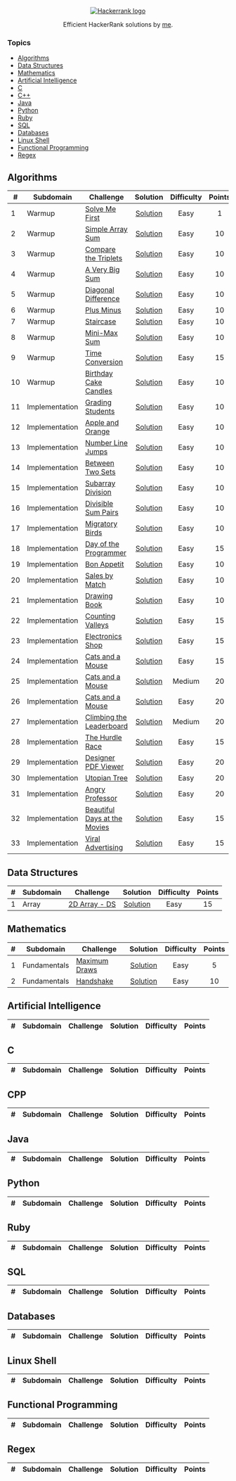<p align="center"><a href="https://www.hackerrank.com/algorodev"><img src="https://i0.wp.com/gradsingames.com/wp-content/uploads/2016/05/856771_668224053197841_1943699009_o.png" alt="Hackerrank logo"></a></p>
<p align="center">Efficient HackerRank solutions by <a href="https://www.hackerrank.com/algorodev">me</a>.</p>

### Topics

- [Algorithms](#algorithms)
- [Data Structures](#data-structures)
- [Mathematics](#mathematics)
- [Artificial Intelligence](#artificial-intelligence)
- [C](#c)
- [C++](#cpp)
- [Java](#java)
- [Python](#python)
- [Ruby](#ruby)
- [SQL](#sql)
- [Databases](#databases)
- [Linux Shell](#linux-shell)
- [Functional Programming](#functional-programming)
- [Regex](#regex)

## Algorithms

| #  | Subdomain      | Challenge                                                                                          |                                                                       Solution                                                                        | Difficulty | Points |
|----|----------------|----------------------------------------------------------------------------------------------------|:-----------------------------------------------------------------------------------------------------------------------------------------------------:|:----------:|:------:|
| 1  | Warmup         | [Solve Me First](https://www.hackerrank.com/challenges/solve-me-first)                             |             [Solution](https://github.com/algorodev/hackerrank-challenges/blob/master/algorithms/warmup/solve-me-first/solve-me-first.js)             |    Easy    |   1    |
| 2  | Warmup         | [Simple Array Sum](https://www.hackerrank.com/challenges/simple-array-sum)                         |           [Solution](https://github.com/algorodev/hackerrank-challenges/blob/master/algorithms/warmup/simple-array-sum/simple-array-sum.js)           |    Easy    |   10   |
| 3  | Warmup         | [Compare the Triplets](https://www.hackerrank.com/challenges/compare-the-triplets)                 |       [Solution](https://github.com/algorodev/hackerrank-challenges/blob/master/algorithms/warmup/compare-the-triplets/compare-the-triplets.js)       |    Easy    |   10   |
| 4  | Warmup         | [A Very Big Sum](https://www.hackerrank.com/challenges/a-very-big-sum)                             |   [Solution](https://github.com/algorodev/hackerrank-challenges/blob/master/algorithms/warmup/a-very-big-sum/a-very-big-sumdiagonal-difference.js)    |    Easy    |   10   |
| 5  | Warmup         | [Diagonal Difference](https://www.hackerrank.com/challenges/diagonal-difference)                   |        [Solution](https://github.com/algorodev/hackerrank-challenges/blob/master/algorithms/warmup/diagonal-difference/diagonal-difference.js)        |    Easy    |   10   |
| 6  | Warmup         | [Plus Minus](https://www.hackerrank.com/challenges/plus-minus)                                     |                 [Solution](https://github.com/algorodev/hackerrank-challenges/blob/master/algorithms/warmup/plus-minus/plus-minus.js)                 |    Easy    |   10   |
| 7  | Warmup         | [Staircase](https://www.hackerrank.com/challenges/staircase)                                       |                  [Solution](https://github.com/algorodev/hackerrank-challenges/blob/master/algorithms/warmup/staircase/staircase.js)                  |    Easy    |   10   |
| 8  | Warmup         | [Mini-Max Sum](https://www.hackerrank.com/challenges/mini-max-sum)                                 |               [Solution](https://github.com/algorodev/hackerrank-challenges/blob/master/algorithms/warmup/mini-max-sum/mini-max-sum.js)               |    Easy    |   10   |
| 9  | Warmup         | [Time Conversion](https://www.hackerrank.com/challenges/time-conversion)                           |            [Solution](https://github.com/algorodev/hackerrank-challenges/blob/master/algorithms/warmup/time-conversion/time-conversion.js)            |    Easy    |   15   |
| 10 | Warmup         | [Birthday Cake Candles](https://www.hackerrank.com/challenges/birthday-cake-candles)               |      [Solution](https://github.com/algorodev/hackerrank-challenges/blob/master/algorithms/warmup/birthday-cake-candles/birthday-cake-candles.js)      |    Easy    |   10   |
| 11 | Implementation | [Grading Students](https://www.hackerrank.com/challenges/grading)                                  |       [Solution](https://github.com/algorodev/hackerrank-challenges/blob/master/algorithms/implementation/grading-students/grading-students.js)       |    Easy    |   10   |
| 12 | Implementation | [Apple and Orange](https://www.hackerrank.com/challenges/apple-and-orange)                         |   [Solution](https://github.com/algorodev/hackerrank-challenges/blob/master/algorithms/implementation/apple-and-orange/count-apples-and-oranges.js)   |    Easy    |   10   |
| 13 | Implementation | [Number Line Jumps](https://www.hackerrank.com/challenges/number-line-jumps)                       |          [Solution](https://github.com/algorodev/hackerrank-challenges/blob/master/algorithms/implementation/number-line-jumps/kangaroo.js)           |    Easy    |   10   |
| 14 | Implementation | [Between Two Sets](https://www.hackerrank.com/challenges/between-two-sets)                         |         [Solution](https://github.com/algorodev/hackerrank-challenges/blob/master/algorithms/implementation/between-two-sets/get-total-x.js)          |    Easy    |   10   |
| 15 | Implementation | [Subarray Division](https://www.hackerrank.com/challenges/the-birthday-bar)                        |          [Solution](https://github.com/algorodev/hackerrank-challenges/blob/master/algorithms/implementation/subarray-division/birthday.js)           |    Easy    |   10   |
| 16 | Implementation | [Divisible Sum Pairs](https://www.hackerrank.com/challenges/divisible-sum-pairs)                   |    [Solution](https://github.com/algorodev/hackerrank-challenges/blob/master/algorithms/implementation/divisible-sum-pairs/divisible-sum-pairs.js)    |    Easy    |   10   |
| 17 | Implementation | [Migratory Birds](https://www.hackerrank.com/challenges/migratory-birds)                           |        [Solution](https://github.com/algorodev/hackerrank-challenges/blob/master/algorithms/implementation/migratory-birds/migratory-birds.js)        |    Easy    |   10   |
| 18 | Implementation | [Day of the Programmer](https://www.hackerrank.com/challenges/day-of-the-programmer)               |    [Solution](https://github.com/algorodev/hackerrank-challenges/blob/master/algorithms/implementation/day-of-the-programmer/day-of-programmer.js)    |    Easy    |   15   |
| 19 | Implementation | [Bon Appetit](https://www.hackerrank.com/challenges/bon-appetit)                                   |           [Solution](https://github.com/algorodev/hackerrank-challenges/blob/master/algorithms/implementation/bill-division/bon-appetit.js)           |    Easy    |   10   |
| 20 | Implementation | [Sales by Match](https://www.hackerrank.com/challenges/sock-merchant)                              |         [Solution](https://github.com/algorodev/hackerrank-challenges/blob/master/algorithms/implementation/sales-by-match/sock-merchant.js)          |    Easy    |   10   |
| 21 | Implementation | [Drawing Book](https://www.hackerrank.com/challenges/drawing-book)                                 |            [Solution](https://github.com/algorodev/hackerrank-challenges/blob/master/algorithms/implementation/drawing-book/page-count.js)            |    Easy    |   10   |
| 22 | Implementation | [Counting Valleys](https://www.hackerrank.com/challenges/counting-valleys)                         |       [Solution](https://github.com/algorodev/hackerrank-challenges/blob/master/algorithms/implementation/counting-valleys/counting-valleys.js)       |    Easy    |   15   |
| 23 | Implementation | [Electronics Shop](https://www.hackerrank.com/challenges/electronics-shop)                         |       [Solution](https://github.com/algorodev/hackerrank-challenges/blob/master/algorithms/implementation/electronics-shop/get-money-spent.js)        |    Easy    |   15   |
| 24 | Implementation | [Cats and a Mouse](https://www.hackerrank.com/challenges/cats-and-a-mouse)                         |        [Solution](https://github.com/algorodev/hackerrank-challenges/blob/master/algorithms/implementation/cats-and-a-mouse/cats-and-mouse.js)        |    Easy    |   15   |
| 25 | Implementation | [Cats and a Mouse](https://www.hackerrank.com/challenges/magic-square-forming)                     |  [Solution](https://github.com/algorodev/hackerrank-challenges/blob/master/algorithms/implementation/forming-a-magic-square/forming-magic-square.js)  |   Medium   |   20   |
| 26 | Implementation | [Cats and a Mouse](https://www.hackerrank.com/challenges/picking-numbers)                          |        [Solution](https://github.com/algorodev/hackerrank-challenges/blob/master/algorithms/implementation/picking-numbers/picking-numbers.js)        |    Easy    |   20   |
| 27 | Implementation | [Climbing the Leaderboard](https://www.hackerrank.com/challenges/climbing-the-leaderboard)         | [Solution](https://github.com/algorodev/hackerrank-challenges/blob/master/algorithms/implementation/climbing-the-leaderboard/climbing-leaderboard.js) |   Medium   |   20   |
| 28 | Implementation | [The Hurdle Race](https://www.hackerrank.com/challenges/the-hurdle-race)                           |          [Solution](https://github.com/algorodev/hackerrank-challenges/blob/master/algorithms/implementation/the-hurdle-race/hurdle-race.js)          |    Easy    |   15   |
| 29 | Implementation | [Designer PDF Viewer](https://www.hackerrank.com/challenges/designer-pdf-viewer)                   |    [Solution](https://github.com/algorodev/hackerrank-challenges/blob/master/algorithms/implementation/designer-pdf-viewer/designer-pdf-viewer.js)    |    Easy    |   20   |
| 30 | Implementation | [Utopian Tree](https://www.hackerrank.com/challenges/utopian-tree)                                 |           [Solution](https://github.com/algorodev/hackerrank-challenges/blob/master/algorithms/implementation/utopian-tree/utopian-tree.js)           |    Easy    |   20   |
| 31 | Implementation | [Angry Professor](https://www.hackerrank.com/challenges/angry-professor)                           |        [Solution](https://github.com/algorodev/hackerrank-challenges/blob/master/algorithms/implementation/angry-professor/angry-professor.js)        |    Easy    |   20   |
| 32 | Implementation | [Beautiful Days at the Movies](https://www.hackerrank.com/challenges/beautiful-days-at-the-movies) |  [Solution](https://github.com/algorodev/hackerrank-challenges/blob/master/algorithms/implementation/beautiful-days-at-the-movies/beautiful-days.js)  |    Easy    |   15   |
| 33 | Implementation | [Viral Advertising](https://www.hackerrank.com/challenges/viral-advertising)                       |      [Solution](https://github.com/algorodev/hackerrank-challenges/blob/master/algorithms/implementation/viral-advertising/viral-advertising.js)      |    Easy    |   15   |

## Data Structures

| # | Subdomain | Challenge                                                       |                                                            Solution                                                            | Difficulty | Points |
|---|-----------|-----------------------------------------------------------------|:------------------------------------------------------------------------------------------------------------------------------:|:----------:|:------:|
| 1 | Array     | [2D Array - DS](https://www.hackerrank.com/challenges/2d-array) | [Solution](https://github.com/algorodev/hackerrank-challenges/blob/master/data-structures/arrays/2d-array-ds/hourglass-sum.js) |    Easy    |   15   |

## Mathematics

| # | Subdomain    | Challenge                                                            |                                                              Solution                                                              | Difficulty | Points |
|---|--------------|----------------------------------------------------------------------|:----------------------------------------------------------------------------------------------------------------------------------:|:----------:|:------:|
| 1 | Fundamentals | [Maximum Draws](https://www.hackerrank.com/challenges/maximum-draws) | [Solution](https://github.com/algorodev/hackerrank-challenges/blob/master/mathematics/fundamentals/maximum-draws/maximum-draws.js) |    Easy    |   5    |
| 2 | Fundamentals | [Handshake](https://www.hackerrank.com/challenges/handshake)         |     [Solution](https://github.com/algorodev/hackerrank-challenges/blob/master/mathematics/fundamentals/handshake/handshake.js)     |    Easy    |   10   |

## Artificial Intelligence

| # | Subdomain | Challenge | Solution | Difficulty | Points |
|---|-----------|-----------|:--------:|:----------:|:------:|

## C

| # | Subdomain | Challenge | Solution | Difficulty | Points |
|---|-----------|-----------|:--------:|:----------:|:------:|

## CPP

| # | Subdomain | Challenge | Solution | Difficulty | Points |
|---|-----------|-----------|:--------:|:----------:|:------:|

## Java

| # | Subdomain | Challenge | Solution | Difficulty | Points |
|---|-----------|-----------|:--------:|:----------:|:------:|

## Python

| # | Subdomain | Challenge | Solution | Difficulty | Points |
|---|-----------|-----------|:--------:|:----------:|:------:|

## Ruby

| # | Subdomain | Challenge | Solution | Difficulty | Points |
|---|-----------|-----------|:--------:|:----------:|:------:|

## SQL

| # | Subdomain | Challenge | Solution | Difficulty | Points |
|---|-----------|-----------|:--------:|:----------:|:------:|

## Databases

| # | Subdomain | Challenge | Solution | Difficulty | Points |
|---|-----------|-----------|:--------:|:----------:|:------:|

## Linux Shell

| # | Subdomain | Challenge | Solution | Difficulty | Points |
|---|-----------|-----------|:--------:|:----------:|:------:|

## Functional Programming

| # | Subdomain | Challenge | Solution | Difficulty | Points |
|---|-----------|-----------|:--------:|:----------:|:------:|

## Regex

| # | Subdomain | Challenge | Solution | Difficulty | Points |
|---|-----------|-----------|:--------:|:----------:|:------:|
